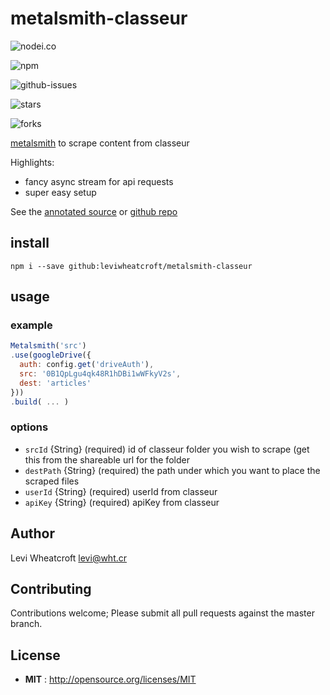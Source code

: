 # metalsmith-classeur

![nodei.co](https://nodei.co/npm/metalsmith-classeur.png?downloads=true&downloadRank=true&stars=true)

![npm](https://img.shields.io/npm/v/metalsmith-classeur.svg)

![github-issues](https://img.shields.io/github/issues/leviwheatcroft/metalsmith-classeur.svg)

![stars](https://img.shields.io/github/stars/leviwheatcroft/metalsmith-classeur.svg)

![forks](https://img.shields.io/github/forks/leviwheatcroft/metalsmith-classeur.svg)

[metalsmith](https://metalsmith.io) to scrape content from classeur

Highlights:

 * fancy async stream for api requests
 * super easy setup

See the [annotated source][annotated source] or [github repo][github repo]

## install

`npm i --save github:leviwheatcroft/metalsmith-classeur`

## usage


### example

```javascript
Metalsmith('src')
.use(googleDrive({
  auth: config.get('driveAuth'),
  src: '0B1QpLgu4qk48R1hDBi1wWFkyV2s',
  dest: 'articles'
}))
.build( ... )
```

### options

 * `srcId` {String} (required) id of classeur folder you wish to scrape (get this from the shareable url for the folder
 * `destPath` {String} (required) the path under which you want to place the scraped files
 * `userId` {String} (required) userId from classeur
 * `apiKey` {String} (required) apiKey from classeur

## Author

Levi Wheatcroft <levi@wht.cr>

## Contributing

Contributions welcome; Please submit all pull requests against the master
branch.

## License

 - **MIT** : http://opensource.org/licenses/MIT

[annotated source]: https://leviwheatcroft.github.io/metalsmith-classeur "fancy annotated source"
[github repo]: https://github.com/leviwheatcroft/metalsmith-classeur "github repo"
